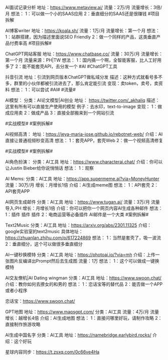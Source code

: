 AI面试记录分析
地址：https://www.metaview.ai/
流量：2万/月
流量增长：3倍/月
想法：
1：可以做一个小的SAAS应用
2：垂直细分的SAAS还是很赚钱
#项目拆解

AI博客writer
地址：https://koala.sh/
流量：1万/月
流量增长：第一个月
想法：
1：站群搭建，因为描述里面说SEO Friendly
2：做一个同样的产品，这类垂直产品付费率高
#项目拆解#

ChatGPT网站客服
地址：https://www.chatbase.co/
流量：30万/月
流量增长：第一个月
流量来源：PH|TW
想法：
1：国内搞一个啊，全智能客服，比人工好用多了
2：能不能套壳API，去分发一个
#AI #ChatGPT工具

抖音引流
地址：引流到网页版本ChatGPT做私域分发
描述：这种方式就看号多不多，群里的小伙伴都被引流进去了，那么肯定能引流
变现：卖token，卖号，卖资料
想法：
1：可以尝试
#AI# #流量#

AI模型：
分类：AI论文模型|AI创业
地址：
https://twitter.com/_akhaliq
描述：这里有所有可以直接生产使用的模型
例子：去水印，text-to-image
变现：
1：做成应用卖
2：做成产品
3：直接全部搬来到一个网站引流

#实战模型# #案例拆解#


AI视频高清：
地址：https://jeya-maria-jose.github.io/rebotnet-web/
介绍：AI直接让普通视频秒变高清
想法：
1：套壳APP，套壳Web
2：做一个视频高清修复

#实战模型# #案例拆解#


AI角色扮演：
分类：AI工具
地址：https://www.characterai.chat/
介绍：你可以让Justin Bieber给你说悄悄话
想法：
1：观察

AI Mems:
分类：AI工具
地址：https://app.supermeme.ai?via=MoneyHunter
流量：30万/月
增长：月增长1倍
介绍：AI生成meme图
想法：
1：API套壳
2：API套壳APP


AI网页生成邮件
分类：AI工具
地址：https://www.tugan.ai/
流量：3万/月
流量导入:PH
增长：月增长1倍
介绍：你可以把你一个网页内容AI生成各种邮件
想法：
1：插件 插件 插件
2：电商运营等必备插件
AI邮件是一个大类
#案例拆解#



Text2Music
分类：AI工具
地址：https://arxiv.org/abs/2301.11325
介绍：google实验室的text2music
具体地址：https://zhuanlan.zhihu.com/p/617224869
想法：
1：当然是套壳了，吸一波流
2：垂直细分，这个可以做很多垂直细分


AI一键秒换模特
分类：AI工具
地址：https://photoai.io/?via=mh
介绍：上传一张图片反编译出Prompt然后去生成图
流量：1万
想法：
1：这个可以做成一键换模特


AI交友僚机|AI Dating wingman
分类：AI工具
地址：https://www.swoon.chat/
介绍：教你如何去撩女的和男的
想法：
1：恋话宝等的替代品
2：能否做一个APP或者小程序

恋话宝：https://www.swoon.chat/

GPT地图
地址：https://www.mapsgpt.com/
分类：AI工具
流量：4万/月
流量增长：越增长4倍
介绍：AI生成地图
想法：
1：直接问哪里好玩，请制作攻略
2：直接制作旅游攻略


AI生成中国名字
分类：AI工具
地址：https://namebridge.earlybird.rocks/
介绍：这个好玩

星球内容同步：https://t.zsxq.com/0c66ve4Ha

 
